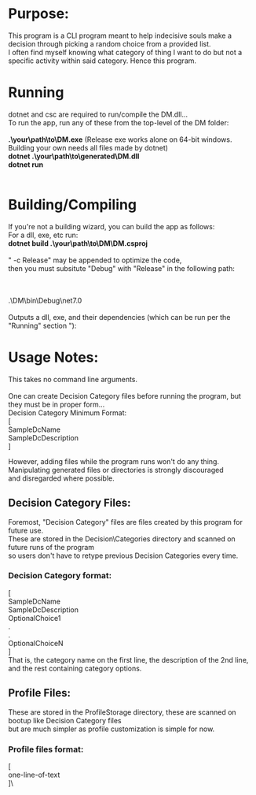 # Purpose:
This program is a CLI program meant to help indecisive souls make a decision through picking a random choice from a provided list.\
I often find myself knowing what category of thing I want to do but not a specific activity within said category. Hence this program.

# Running
dotnet and csc are required to run/compile the DM.dll...\
To run the app, run any of these from the top-level of the DM folder:
<br><br>
**.\your\path\to\DM.exe** (Release exe works alone on 64-bit windows. Building your own needs all files made by dotnet)
<br>
**dotnet .\your\path\to\generated\DM.dll**
<br>
**dotnet run**
<br><br>
# Building/Compiling
If you're not a building wizard, you can build the app as follows:
<br>
For a dll, exe, etc run:\
**dotnet build .\your\path\to\DM\DM.csproj**
<br><br>
" -c Release" may be appended to optimize the code,\
then you must subsitute "Debug" with "Release" in the following path:

<br><br>
.\DM\bin\Debug\net7.0
<br><br>
Outputs a dll, exe, and their dependencies (which can be run per the "Running" section "):
<br>

# Usage Notes:
This takes no command line arguments.\
<br>
One can create Decision Category files before running the program, but they must be in proper form...\
Decision Category Minimum Format:\
[\
SampleDcName \
SampleDcDescription\
]

However, adding files while the program runs won't do any thing. Manipulating generated files or directories is strongly discouraged\
and disregarded where possible.

## Decision Category Files:
Foremost, "Decision Category" files are files created by this program for future use.\
These are stored in the Decision\Categories directory and scanned on future runs of the program\
so users don't have to retype previous Decision Categories every time.

### Decision Category format:
[\
SampleDcName\
SampleDcDescription\
OptionalChoice1\
.\
.\
OptionalChoiceN\
]\
That is, the category name on the first line, the description of the 2nd line, and the rest containing category options.

## Profile Files:
These are stored in the ProfileStorage directory, these are scanned on bootup like Decision Category files\
but are much simpler as profile customization is simple for now.

### Profile files format:
[\
    one-line-of-text\
]\
